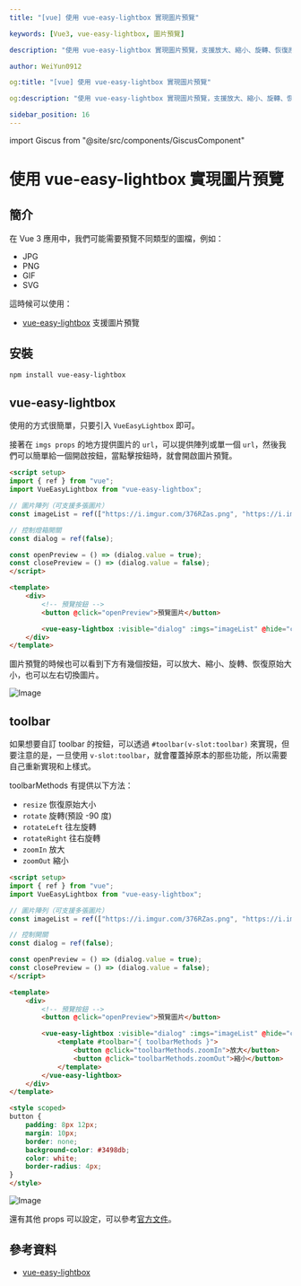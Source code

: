 ```yaml
---
title: "[vue] 使用 vue-easy-lightbox 實現圖片預覽"

keywords: [Vue3, vue-easy-lightbox, 圖片預覽]

description: "使用 vue-easy-lightbox 實現圖片預覽，支援放大、縮小、旋轉、恢復原始大小，也可以左右切換圖片。"

author: WeiYun0912

og:title: "[vue] 使用 vue-easy-lightbox 實現圖片預覽"

og:description: "使用 vue-easy-lightbox 實現圖片預覽，支援放大、縮小、旋轉、恢復原始大小，也可以左右切換圖片。"

sidebar_position: 16
---
```


import Giscus from "@site/src/components/GiscusComponent"

# 使用 vue-easy-lightbox 實現圖片預覽

## 簡介

在 Vue 3 應用中，我們可能需要預覽不同類型的圖檔，例如：

-   JPG
-   PNG
-   GIF
-   SVG

這時候可以使用：

-   [vue-easy-lightbox](https://github.com/XiongAmao/vue-easy-lightbox) 支援圖片預覽

## 安裝

```bash
npm install vue-easy-lightbox
```

## vue-easy-lightbox

使用的方式很簡單，只要引入 `VueEasyLightbox` 即可。

接著在 `imgs props` 的地方提供圖片的 `url`，可以提供陣列或單一個 `url`，然後我們可以簡單給一個開啟按鈕，當點擊按鈕時，就會開啟圖片預覽。

<!-- prettier-ignore -->
```html title='App.vue' showLineNumbers
<script setup>
import { ref } from "vue";
import VueEasyLightbox from "vue-easy-lightbox";

// 圖片陣列（可支援多張圖片）
const imageList = ref(["https://i.imgur.com/376RZas.png", "https://i.imgur.com/xLqGdL3.jpg"]);

// 控制燈箱開關
const dialog = ref(false);

const openPreview = () => (dialog.value = true);
const closePreview = () => (dialog.value = false);
</script>

<template>
    <div>
        <!-- 預覽按鈕 -->
        <button @click="openPreview">預覽圖片</button>

        <vue-easy-lightbox :visible="dialog" :imgs="imageList" @hide="closePreview" />
    </div>
</template>
```

圖片預覽的時候也可以看到下方有幾個按鈕，可以放大、縮小、旋轉、恢復原始大小，也可以左右切換圖片。

![Image](https://i.imgur.com/mR4MFGa.png)

## toolbar

如果想要自訂 toolbar 的按鈕，可以透過 `#toolbar(v-slot:toolbar)` 來實現，但要注意的是，一旦使用 `v-slot:toolbar`，就會覆蓋掉原本的那些功能，所以需要自己重新實現和上樣式。

toolbarMethods 有提供以下方法：

-   `resize` 恢復原始大小
-   `rotate` 旋轉(預設 -90 度)
-   `rotateLeft` 往左旋轉
-   `rotateRight` 往右旋轉
-   `zoomIn` 放大
-   `zoomOut` 縮小

<!-- prettier-ignore -->
```html title='App.vue' showLineNumbers
<script setup>
import { ref } from "vue";
import VueEasyLightbox from "vue-easy-lightbox";

// 圖片陣列（可支援多張圖片）
const imageList = ref(["https://i.imgur.com/376RZas.png", "https://i.imgur.com/xLqGdL3.jpg"]);

// 控制開關
const dialog = ref(false);

const openPreview = () => (dialog.value = true);
const closePreview = () => (dialog.value = false);
</script>

<template>
    <div>
        <!-- 預覽按鈕 -->
        <button @click="openPreview">預覽圖片</button>

        <vue-easy-lightbox :visible="dialog" :imgs="imageList" @hide="closePreview">
            <template #toolbar="{ toolbarMethods }">
                <button @click="toolbarMethods.zoomIn">放大</button>
                <button @click="toolbarMethods.zoomOut">縮小</button>
            </template>
        </vue-easy-lightbox>
    </div>
</template>

<style scoped>
button {
    padding: 8px 12px;
    margin: 10px;
    border: none;
    background-color: #3498db;
    color: white;
    border-radius: 4px;
}
</style>

```

![Image](https://i.imgur.com/jR6lhnf.png)

還有其他 props 可以設定，可以參考[官方文件](https://github.com/XiongAmao/vue-easy-lightbox?tab=readme-ov-file#options)。

## 參考資料

-   [vue-easy-lightbox](https://github.com/XiongAmao/vue-easy-lightbox)

<Giscus />
